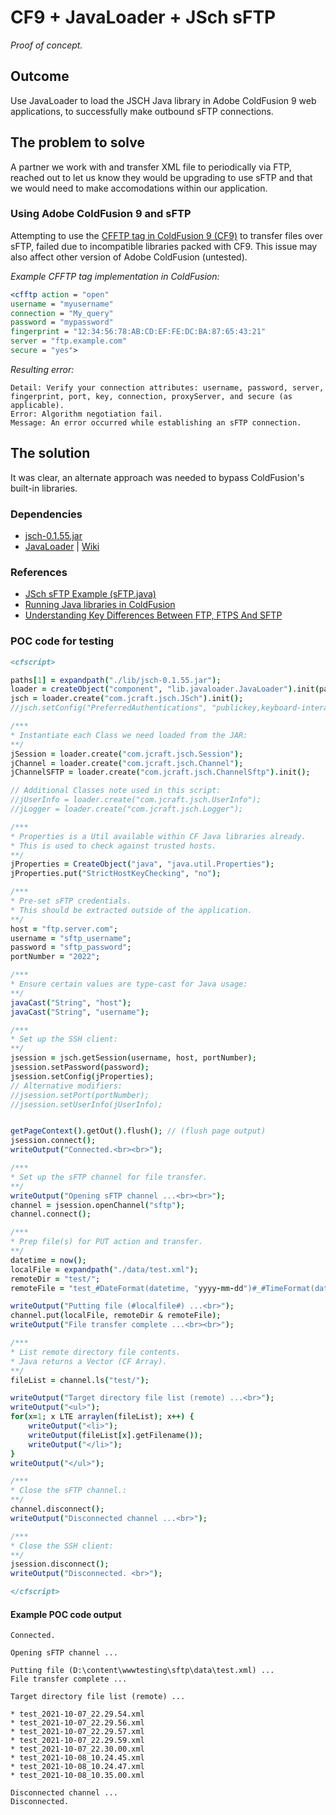 # CF9 + JavaLoader + JSch sFTP
*Proof of concept.*

## Outcome
Use JavaLoader to load the JSCH Java library in Adobe ColdFusion 9 web applications, to successfully make outbound sFTP connections.

## The problem to solve
A partner we work with and transfer XML file to periodically via FTP, reached out to let us know they would be upgrading to use sFTP and that we would need to make accomodations within our application.


### Using Adobe ColdFusion 9 and sFTP 

Attempting to use the [CFFTP tag in ColdFusion 9 (CF9)](https://cfdocs.org/cfftp) to transfer files over sFTP, failed due to incompatible libraries packed with CF9. This issue may also affect other version of Adobe ColdFusion (untested).

*Example CFFTP tag implementation in ColdFusion:*
```coldfusion
<cfftp action = "open"
username = "myusername"
connection = "My_query"
password = "mypassword"
fingerprint = "12:34:56:78:AB:CD:EF:FE:DC:BA:87:65:43:21"
server = "ftp.example.com"
secure = "yes">
```
*Resulting error:*
```
Detail: Verify your connection attributes: username, password, server, fingerprint, port, key, connection, proxyServer, and secure (as applicable). 
Error: Algorithm negotiation fail.
Message: An error occurred while establishing an sFTP connection.
```

## The solution
It was clear, an alternate approach was needed to bypass ColdFusion's built-in libraries.

### Dependencies
* [jsch-0.1.55.jar](http://www.jcraft.com/jsch/)
* [JavaLoader](https://github.com/markmandel/JavaLoader) | [Wiki](https://github.com/markmandel/JavaLoader/wiki)

### References
* [JSch sFTP Example (sFTP.java)](http://www.jcraft.com/jsch/examples/Sftp.java.html)
* [Running Java libraries in ColdFusion](https://www.compoundtheory.com/running-your-own-java-libraries-in-coldfusion-with-style/)
* [Understanding Key Differences Between FTP, FTPS And SFTP](https://www.jscape.com/blog/bid/75602/understanding-key-differences-between-ftp-ftps-and-sftp)

### POC code for testing
```coldfusion
<cfscript>

paths[1] = expandpath("./lib/jsch-0.1.55.jar");
loader = createObject("component", "lib.javaloader.JavaLoader").init(paths); // (takes an array of paths)
jsch = loader.create("com.jcraft.jsch.JSch").init();
//jsch.setConfig("PreferredAuthentications", "publickey,keyboard-interactive,password");

/***
* Instantiate each Class we need loaded from the JAR: 
**/
jSession = loader.create("com.jcraft.jsch.Session");
jChannel = loader.create("com.jcraft.jsch.Channel");
jChannelSFTP = loader.create("com.jcraft.jsch.ChannelSftp").init();

// Additional Classes note used in this script:
//jUserInfo = loader.create("com.jcraft.jsch.UserInfo");
//jLogger = loader.create("com.jcraft.jsch.Logger");

/***
* Properties is a Util available within CF Java libraries already.
* This is used to check against trusted hosts.
**/
jProperties = CreateObject("java", "java.util.Properties");
jProperties.put("StrictHostKeyChecking", "no");

/***
* Pre-set sFTP credentials.
* This should be extracted outside of the application. 
**/
host = "ftp.server.com";
username = "sftp_username";
password = "sftp_password";
portNumber = "2022";

/***
* Ensure certain values are type-cast for Java usage: 
**/
javaCast("String", "host");
javaCast("String", "username");

/***
* Set up the SSH client: 
**/
jsession = jsch.getSession(username, host, portNumber);
jsession.setPassword(password);
jsession.setConfig(jProperties);
// Alternative modifiers:
//jsession.setPort(portNumber);
//jsession.setUserInfo(jUserInfo);


getPageContext().getOut().flush(); // (flush page output)
jsession.connect();
writeOutput("Connected.<br><br>");

/***
* Set up the sFTP channel for file transfer.
**/
writeOutput("Opening sFTP channel ...<br><br>");
channel = jsession.openChannel("sftp");
channel.connect();

/***
* Prep file(s) for PUT action and transfer.
**/
datetime = now();
localFile = expandpath("./data/test.xml");
remoteDir = "test/";
remoteFile = "test_#DateFormat(datetime, "yyyy-mm-dd")#_#TimeFormat(datetime, "H.mm.ss")#.xml";

writeOutput("Putting file (#localfile#) ...<br>");
channel.put(localFile, remoteDir & remoteFile);
writeOutput("File transfer complete ...<br><br>");

/***
* List remote directory file contents.
* Java returns a Vector (CF Array).
**/
fileList = channel.ls("test/");

writeOutput("Target directory file list (remote) ...<br>");
writeOutput("<ul>");
for(x=1; x LTE arraylen(fileList); x++) {
    writeOutput("<li>");
    writeOutput(fileList[x].getFilename());
    writeOutput("</li>");
}
writeOutput("</ul>");

/***
* Close the sFTP channel.: 
**/
channel.disconnect();
writeOutput("Disconnected channel ...<br>");

/***
* Close the SSH client: 
**/
jsession.disconnect();
writeOutput("Disconnected. <br>");

</cfscript>
```

#### Example POC code output
```
Connected.

Opening sFTP channel ...

Putting file (D:\content\wwwtesting\sftp\data\test.xml) ...
File transfer complete ...

Target directory file list (remote) ...

* test_2021-10-07_22.29.54.xml
* test_2021-10-07_22.29.56.xml
* test_2021-10-07_22.29.57.xml
* test_2021-10-07_22.29.59.xml
* test_2021-10-07_22.30.00.xml
* test_2021-10-08_10.24.45.xml
* test_2021-10-08_10.24.47.xml
* test_2021-10-08_10.35.00.xml

Disconnected channel ...
Disconnected.
```
